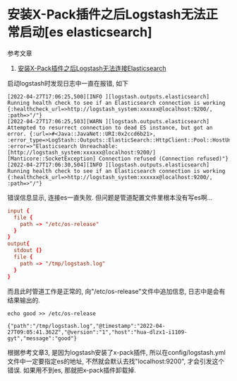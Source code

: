 # 安装X-Pack插件之后Logstash无法正常启动[es elasticsearch]

参考文章

1. [安装X-Pack插件之后Logstash无法连接Elasticsearch](https://www.jianshu.com/p/cf21af48c8e2)

启动logstash时发现日志中一直在报错, 如下

```
[2022-04-27T17:06:25,500][INFO ][logstash.outputs.elasticsearch] Running health check to see if an Elasticsearch connection is working {:healthcheck_url=>http://logstash_system:xxxxxx@localhost:9200/, :path=>"/"}
[2022-04-27T17:06:25,503][WARN ][logstash.outputs.elasticsearch] Attempted to resurrect connection to dead ES instance, but got an error. {:url=>#<Java::JavaNet::URI:0x2ccd6b21>, :error_type=>LogStash::Outputs::ElasticSearch::HttpClient::Pool::HostUnreachableError, :error=>"Elasticsearch Unreachable: [http://logstash_system:xxxxxx@localhost:9200/][Manticore::SocketException] Connection refused (Connection refused)"}
[2022-04-27T17:06:30,504][INFO ][logstash.outputs.elasticsearch] Running health check to see if an Elasticsearch connection is working {:healthcheck_url=>http://logstash_system:xxxxxx@localhost:9200/, :path=>"/"}
```

错误信息显示, 连接es一直失败. 但问题是管道配置文件里根本没有写es啊...

```conf
input {
  file {
    path => "/etc/os-release"
  }
}
output{
  stdout {}
  file {
    path => "/tmp/logstash.log"
  }
}
```

而且此时管道工作是正常的, 向"/etc/os-release"文件中追加信息, 日志中是会有结果输出的.

```
echo good >> /etc/os-release
```

```
{"path":"/tmp/logstash.log","@timestamp":"2022-04-27T09:05:41.362Z","@version":"1","host":"hua-dlzx1-i1109-gyt","message":"good"}
```

根据参考文章3, 是因为logstash安装了x-pack插件, 所以在config/logstash.yml文件中一定要指定es的地址, 不然就会默认去找"localhost:9200", 才会引发这个错误. 如果用不到es, 那就把x-pack插件卸载掉.
